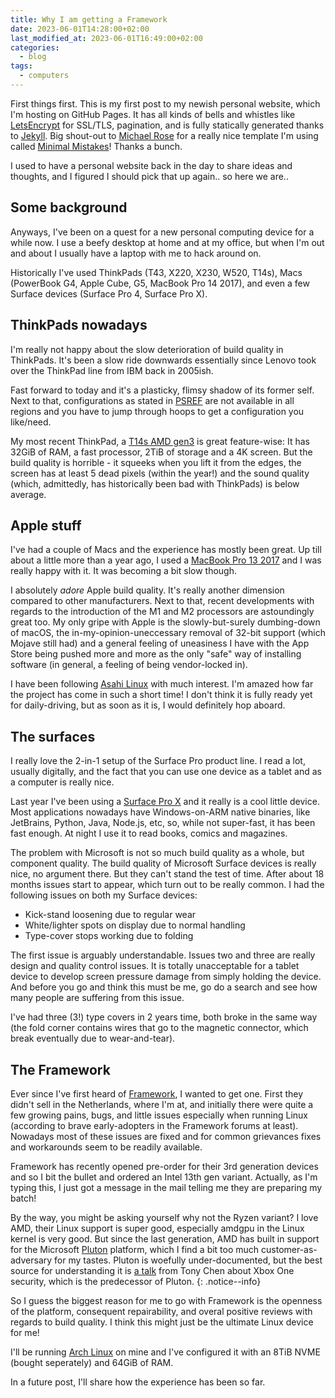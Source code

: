 ```yaml
---
title: Why I am getting a Framework
date: 2023-06-01T14:28:00+02:00
last_modified_at: 2023-06-01T16:49:00+02:00
categories:
  - blog
tags:
  - computers
---
```


First things first. This is my first post to my newish personal website, which
I'm hosting on GitHub Pages. It has all kinds of bells and whistles like
[LetsEncrypt][1] for SSL/TLS, pagination, and is fully statically generated
thanks to [Jekyll][2]. Big shout-out to [Michael Rose][3] for a really nice
template I'm using called [Minimal Mistakes][4]! Thanks a bunch.

I used to have a personal website back in the day to share ideas and thoughts,
and I figured I should pick that up again.. so here we are..


## Some background

Anyways, I've been on a quest for a new personal computing device for a while
now. I use a beefy desktop at home and at my office, but when I'm out and about
I usually have a laptop with me to hack around on.

Historically I've used ThinkPads (T43, X220, X230, W520, T14s), Macs (PowerBook
G4, Apple Cube, G5, MacBook Pro 14 2017), and even a few Surface devices (Surface
Pro 4, Surface Pro X).

## ThinkPads nowadays

I'm really not happy about the slow deterioration of build quality in ThinkPads.
It's been a slow ride downwards essentially since Lenovo took over the ThinkPad
line from IBM back in 2005ish.

Fast forward to today and it's a plasticky, flimsy shadow of its former self.
Next to that, configurations as stated in [PSREF][5] are not available in all
regions and you have to jump through hoops to get a configuration you like/need.

My most recent ThinkPad, a [T14s AMD gen3][6] is great feature-wise: It has
32GiB of RAM, a fast processor, 2TiB of storage and a 4K screen. But the build
quality is horrible - it squeeks when you lift it from the edges, the screen has
at least 5 dead pixels (within the year!) and the sound quality (which,
admittedly, has historically been bad with ThinkPads) is below average.

## Apple stuff

I've had a couple of Macs and the experience has mostly been great. Up till
about a little more than a year ago, I used a [MacBook Pro 13 2017][7] and I
was really happy with it. It was becoming a bit slow though.

I absolutely *adore* Apple build quality. It's really another dimension
compared to other manufacturers. Next to that, recent developments with regards
to the introduction of the M1 and M2 processors are astoundingly great too.
My only gripe with Apple is the slowly-but-surely dumbing-down of macOS, the
in-my-opinion-uneccessary removal of 32-bit support (which Mojave still had)
and a general feeling of uneasiness I have with the App Store being pushed more
and more as the only "safe" way of installing software (in general, a feeling
of being vendor-locked in).

I have been following [Asahi Linux][8] with much interest. I'm amazed how far
the project has come in such a short time! I don't think it is fully ready yet
for daily-driving, but as soon as it is, I would definitely hop aboard.


## The surfaces

I really love the 2-in-1 setup of the Surface Pro product line. I read a lot,
usually digitally, and the fact that you can use one device as a tablet and as
a computer is really nice.

Last year I've been using a [Surface Pro X][9] and it really is a cool little
device. Most applications nowadays have Windows-on-ARM native binaries, like
JetBrains, Python, Java, Node.js, etc, so, while not super-fast, it has been
fast enough. At night I use it to read books, comics and magazines.

The problem with Microsoft is not so much build quality as a whole, but
component quality. The build quality of Microsoft Surface devices is really
nice, no argument there. But they can't stand the test of time. After about 18
months issues start to appear, which turn out to be really common. I had the
following issues on both my Surface devices:

  * Kick-stand loosening due to regular wear
  * White/lighter spots on display due to normal handling
  * Type-cover stops working due to folding

The first issue is arguably understandable. Issues two and three are really
design and quality control issues. It is totally unacceptable for a tablet
device to develop screen pressure damage from simply holding the device. And
before you go and think this must be me, go do a search and see how many people
are suffering from this issue.

I've had three (3!) type covers in 2 years time, both broke in the same way
(the fold corner contains wires that go to the magnetic connector, which break
eventually due to wear-and-tear).


## The Framework

Ever since I've first heard of [Framework][10], I wanted to get one. First they
didn't sell in the Netherlands, where I'm at, and initially there were quite a
few growing pains, bugs, and little issues especially when running Linux
(according to brave early-adopters in the Framework forums at least). Nowadays
most of these issues are fixed and for common grievances fixes and workarounds
seem to be readily available.

Framework has recently opened pre-order for their 3rd generation devices and so
I bit the bullet and ordered an Intel 13th gen variant. Actually, as I'm typing
this, I just got a message in the mail telling me they are preparing my batch!

By the way, you might be asking yourself why not the Ryzen variant? I love AMD,
their Linux support is super good, especially amdgpu in the Linux kernel is very
good. But since the last generation, AMD has built in support for the Microsoft
[Pluton][11] platform, which I find a bit too much customer-as-adversary for my
tastes. Pluton is woefully under-documented, but the best source for
understanding it is [a talk][12] from Tony Chen about Xbox One security, which
is the predecessor of Pluton.
{: .notice--info}

So I guess the biggest reason for me to go with Framework is the openness of the
platform, consequent repairability, and overal positive reviews with regards to
build quality. I think this might just be the ultimate Linux device for me!

I'll be running [Arch Linux][13] on mine and I've configured it with an 8TiB
NVME (bought seperately) and 64GiB of RAM.

In a future post, I'll share how the experience has been so far.

[1]: https://letsencrypt.org/
[2]: https://jekyllrb.com/
[3]: https://mademistakes.com/about/
[4]: https://mmistakes.github.io/minimal-mistakes/
[5]: https://psref.lenovo.com/
[6]: https://www.lenovo.com/us/en/p/laptops/thinkpad/thinkpadt/thinkpad-t14s-gen-3-(14-inch-amd)/len101t0015
[7]: https://support.apple.com/kb/SP754
[8]: https://asahilinux.org/
[9]: https://www.microsoft.com/en-us/d/surface-pro-x/8xtmb6c575md
[10]: https://frame.work/
[11]: https://learn.microsoft.com/en-us/windows/security/information-protection/pluton/microsoft-pluton-security-processor
[12]: https://www.youtube.com/watch?v=U7VwtOrwceo
[13]: https://archlinux.org/
